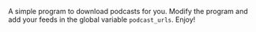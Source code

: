 A simple program to download podcasts for you. Modify the program and add your feeds in the global variable `podcast_urls`.
Enjoy!
